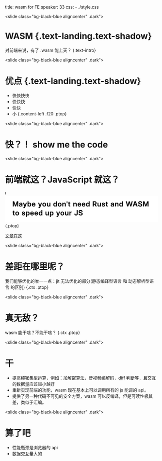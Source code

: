 title: wasm for FE
speaker: 33
css: 
    - ./style.css


<slide class="bg-black-blue aligncenter"  .dark">

# WASM  {.text-landing.text-shadow}

对前端来说，有了 .wasm 能上天？ {.text-intro}


<slide class="bg-black-blue aligncenter"  .dark">

# 优点 {.text-landing.text-shadow}


- 快快快快 
- 快快快 
- 快快 
- 小
  {.content-left .f20 .ptop} 

<slide class="bg-black-blue aligncenter"  .dark">

# 快？！ show me the code



<slide class="bg-black-blue aligncenter"  .dark">

# 前端就这？JavaScript 就这？

!![](./public/youdonotneedrust.png) {.ptop}

[文章在这](https://mrale.ph/blog/2018/02/03/maybe-you-dont-need-rust-to-speed-up-your-js.html)


<slide class="bg-black-blue aligncenter"  .dark">

# 差距在哪里呢？

我们能够优化的唯一一点：jit 无法优化的部分(静态编译型语言 和  动态解析型语言 的区别) {.ctx .ptop} 


<slide class="bg-black-blue aligncenter"  .dark">

# 真无敌？

wasm 能干啥？不能干啥？ {.ctx .ptop} 

<slide class="bg-black-blue aligncenter"  .dark">

# 干

- 提高纯密集型运算，例如：加解密算法，音视频编解码，diff 判断等，且交互的数据量应该越小越好
- 重新实现前端的功能，wasm 现在基本上可以调用所有的 js 能调的 api。
- 提供了另一种代码不可见的安全方案，wasm 可以反编译，但是可读性极其差，类似于汇编。


<slide class="bg-black-blue aligncenter"  .dark">

# 算了吧

- 性能瓶颈是浏览器的 api
- 数据交互量大的
